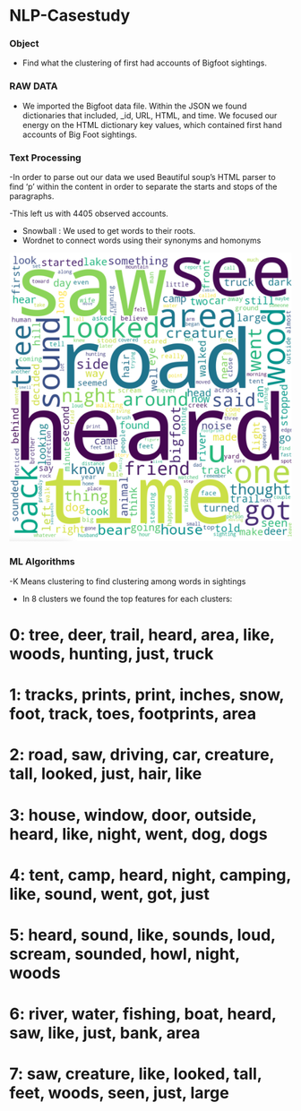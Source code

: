 # NLP-Casestudy


### Object
- Find what the clustering of first had accounts of Bigfoot sightings.

### RAW DATA
- We imported the Bigfoot data file. Within the JSON we found dictionaries that included,  _id,  URL,  HTML, and time. We focused our energy on the HTML dictionary key values, which contained first hand accounts of Big Foot sightings.

### Text Processing

-In order to parse out our data we used Beautiful soup’s HTML parser to find ‘p’ within the content in order to separate the starts and stops of the paragraphs.
  
-This left us with 4405 observed accounts.  
   
- Snowball : We used to get words to their roots.
- Wordnet to connect words using their synonyms and homonyms
  
 ![alt text](https://github.com/kyle-black/NLP-Casestudy/blob/main/Screen%20Shot%202021-03-26%20at%205.28.58%20PM.png)
 
 
 ###  ML Algorithms
  -K Means clustering to find clustering among words in sightings
  
  
  - In 8 clusters we found the top features for each clusters:
  # 0: tree, deer, trail, heard, area, like, woods, hunting, just, truck
  # 1: tracks, prints, print, inches, snow, foot, track, toes, footprints, area
  # 2: road, saw, driving, car, creature, tall, looked, just, hair, like
  # 3: house, window, door, outside, heard, like, night, went, dog, dogs
  # 4: tent, camp, heard, night, camping, like, sound, went, got, just
  # 5: heard, sound, like, sounds, loud, scream, sounded, howl, night, woods
  # 6: river, water, fishing, boat, heard, saw, like, just, bank, area
  # 7: saw, creature, like, looked, tall, feet, woods, seen, just, large 
  
  
  
  
  
 
 
  
